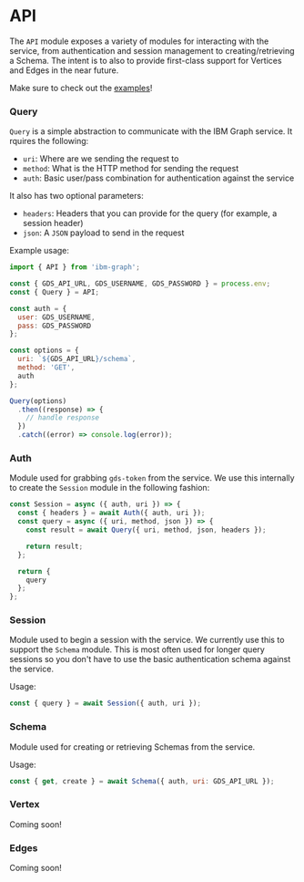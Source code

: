 # API

The `API` module exposes a variety of modules for interacting with the service, from authentication and session management to creating/retrieving a Schema. The intent is to also to provide first-class support for Vertices and Edges in the near future.

Make sure to check out the [examples](./examples.md)!

### Query

`Query` is a simple abstraction to communicate with the IBM Graph service. It rquires the following:

- `uri`: Where are we sending the request to
- `method`: What is the HTTP method for sending the request
- `auth`: Basic user/pass combination for authentication against the service

It also has two optional parameters:

- `headers`: Headers that you can provide for the query (for example, a session header)
- `json`: A `JSON` payload to send in the request

Example usage:

```js
import { API } from 'ibm-graph';

const { GDS_API_URL, GDS_USERNAME, GDS_PASSWORD } = process.env;
const { Query } = API;

const auth = {
  user: GDS_USERNAME,
  pass: GDS_PASSWORD
};

const options = {
  uri: `${GDS_API_URL}/schema`,
  method: 'GET',
  auth
};

Query(options)
  .then((response) => {
    // handle response
  })
  .catch((error) => console.log(error));

```

### Auth

Module used for grabbing `gds-token` from the service. We use this internally to create the `Session` module in the following fashion:

```js
const Session = async ({ auth, uri }) => {
  const { headers } = await Auth({ auth, uri });
  const query = async ({ uri, method, json }) => {
    const result = await Query({ uri, method, json, headers });

    return result;
  };

  return {
    query
  };
};
```

### Session

Module used to begin a session with the service. We currently use this to support the `Schema` module. This is most often used for longer query sessions so you don't have to use the basic authentication schema against the service.

Usage:

```js
const { query } = await Session({ auth, uri });
```

### Schema

Module used for creating or retrieving Schemas from the service.

Usage:

```js
const { get, create } = await Schema({ auth, uri: GDS_API_URL });
```

### Vertex

Coming soon!

### Edges

Coming soon!

